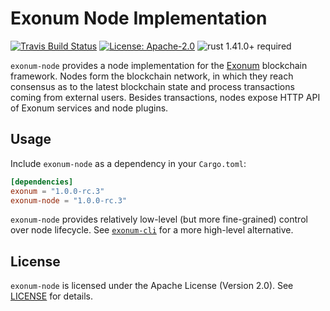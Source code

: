 # Exonum Node Implementation

[![Travis Build Status](https://img.shields.io/travis/exonum/exonum/master.svg?label=Linux%20Build)](https://travis-ci.com/exonum/exonum)
[![License: Apache-2.0](https://img.shields.io/github/license/exonum/exonum.svg)](https://github.com/exonum/exonum/blob/master/LICENSE)
![rust 1.41.0+ required](https://img.shields.io/badge/rust-1.41.0+-blue.svg?label=Required%20Rust)

`exonum-node` provides a node implementation for the [Exonum](https://exonum.com/)
blockchain framework. Nodes form the blockchain network, in which they reach
consensus as to the latest blockchain state and process transactions coming
from external users. Besides transactions, nodes expose HTTP API of Exonum services
and node plugins.

## Usage

Include `exonum-node` as a dependency in your `Cargo.toml`:

```toml
[dependencies]
exonum = "1.0.0-rc.3"
exonum-node = "1.0.0-rc.3"
```

`exonum-node` provides relatively low-level (but more fine-grained) control
over node lifecycle. See [`exonum-cli`] for a more high-level alternative.

## License

`exonum-node` is licensed under the Apache License (Version 2.0).
See [LICENSE](LICENSE) for details.

[`exonum-cli`]: https://crates.io/crates/exonum-cli
